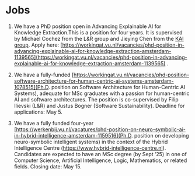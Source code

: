 # Jobs

<!--- We do not currently have any open vacancies. Check back soon. For jobs anywhere in our department or at our university, have a look at [the university job listings page](https://workingat.vu.nl/home).--->



1. We have a PhD position open in Advancing Explainable AI for Knowledge Extraction.This is a position for four years. It is supervised by Michael Cochez from the L&R group and Jieying Chen from the [KAI group](https://kai.cs.vu.nl/). Apply here: [https://workingat.vu.nl/vacancies/phd-position-in-advancing-explainable-ai-for-knowledge-extraction-amsterdam-1139565](https://workingat.vu.nl/vacancies/phd-position-in-advancing-explainable-ai-for-knowledge-extraction-amsterdam-1139565) .

2. We have a fully-funded [https://workingat.vu.nl/vacancies/phd-position-software-architecture-for-human-centric-ai-systems-amsterdam-1078515](Ph.D. position on Software Architecture for Human-Centric AI Systems), adequate for MSc graduates with a passion for human-centric AI and software architectures. The position is co-supervised by Filip Ilievski (L&R) and Justus Bogner (Software Sustainability). Deadline for applications: May 5.

3. We have a fully funded four-year [https://werkenbij.vu.nl/vacatures/phd-position-on-neuro-symbolic-ai-in-hybrid-intelligence-amsterdam-1159516](Ph.D. position on developing neuro-symbolic intelligent systems) in the context of the Hybrid Intelligence Centre  (https://www.hybrid-intelligence-centre.nl). Candidates are expected to have an MSc degree (by Sept ‘25) in one of Computer Science, Artificial Intelligence,  Logic, Mathematics, or related fields. Closing date: May 15.
